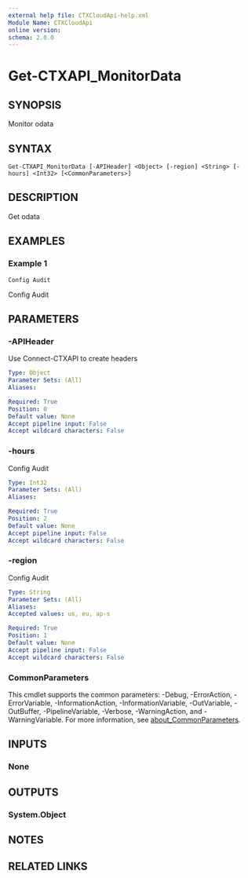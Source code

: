 ```yaml
---
external help file: CTXCloudApi-help.xml
Module Name: CTXCloudApi
online version:
schema: 2.0.0
---
```


# Get-CTXAPI_MonitorData

## SYNOPSIS
Monitor odata

## SYNTAX

```
Get-CTXAPI_MonitorData [-APIHeader] <Object> [-region] <String> [-hours] <Int32> [<CommonParameters>]
```

## DESCRIPTION
Get odata

## EXAMPLES

### Example 1
```
Config Audit
```

Config Audit

## PARAMETERS

### -APIHeader
Use Connect-CTXAPI to create headers

```yaml
Type: Object
Parameter Sets: (All)
Aliases:

Required: True
Position: 0
Default value: None
Accept pipeline input: False
Accept wildcard characters: False
```

### -hours
Config Audit

```yaml
Type: Int32
Parameter Sets: (All)
Aliases:

Required: True
Position: 2
Default value: None
Accept pipeline input: False
Accept wildcard characters: False
```

### -region
Config Audit

```yaml
Type: String
Parameter Sets: (All)
Aliases:
Accepted values: us, eu, ap-s

Required: True
Position: 1
Default value: None
Accept pipeline input: False
Accept wildcard characters: False
```

### CommonParameters
This cmdlet supports the common parameters: -Debug, -ErrorAction, -ErrorVariable, -InformationAction, -InformationVariable, -OutVariable, -OutBuffer, -PipelineVariable, -Verbose, -WarningAction, and -WarningVariable. For more information, see [about_CommonParameters](http://go.microsoft.com/fwlink/?LinkID=113216).

## INPUTS

### None
## OUTPUTS

### System.Object
## NOTES

## RELATED LINKS
